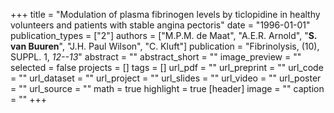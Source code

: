 +++
title = "Modulation of plasma fibrinogen levels by ticlopidine in healthy volunteers and patients with stable angina pectoris"
date = "1996-01-01"
publication_types = ["2"]
authors = ["M.P.M. de Maat", "A.E.R. Arnold", "**S. van Buuren**", "J.H. Paul Wilson", "C. Kluft"]
publication = "Fibrinolysis, (10), SUPPL. 1, _12--13_"
abstract = ""
abstract_short = ""
image_preview = ""
selected = false
projects = []
tags = []
url_pdf = ""
url_preprint = ""
url_code = ""
url_dataset = ""
url_project = ""
url_slides = ""
url_video = ""
url_poster = ""
url_source = ""
math = true
highlight = true
[header]
image = ""
caption = ""
+++

